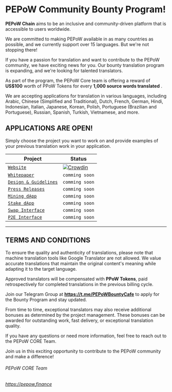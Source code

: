 
# PEPoW Community Bounty Program!

**PEPoW Chain** aims to be an inclusive and community-driven platform that is accessible to users worldwide.

We are committed to making PEPoW available in as many countries as possible, and we currently support over 15 languages. But we're not stopping there!

If you have a passion for translation and want to contribute to the PEPoW community, we have exciting news for you. Our bounty translation program is expanding, and we're looking for talented translators.

As part of the program, the PEPoW Core team is offering a reward of **US$100** worth of PPoW Tokens for every **1,000 source words translated** .

We are accepting applications for translation in various languages, including Arabic, Chinese (Simplified and Traditional), Dutch, French, German, Hindi, Indonesian, Italian, Japanese, Korean, Polish, Portuguese (Brazilian and Portuguese), Russian, Spanish, Turkish, Vietnamese, and more.

## APPLICATIONS ARE OPEN!

Simply choose the project you want to work on and provide examples of your previous translation work in your application.

| Project | Status |
| --- | --- |
| [`Website`]([[https://crowdin.com/project/ishnd-ito](https://crowdin.com/project/pepow-chain)](https://crowdin.com/project/pepow-chain)) | [![Crowdin](https://badges.crowdin.net/pepow-chain/localized.svg)](https://crowdin.com/project/pepow-chain) |
| [`Whitepaper`](#) | `comming soon` |
| [`Design & Guidelines`](#) | `comming soon` |
| [`Press Releases`](#) | `comming soon` |
| [`Mining dApp`](#) | `comming soon` |
| [`Stake dApp`](#) | `comming soon` |
| [`Swap Interface`](#) | `comming soon` |
| [`P2E Interface`](#) | `comming soon` |



-----

## TERMS AND CONDITIONS

To ensure the quality and authenticity of translations, please note that machine translation tools like Google Translator are not allowed. We value accurate translations that maintain the original content's meaning while adapting it to the target language.

Approved translators will be compensated with **PPoW Tokens**, paid retrospectively for completed translations in the previous billing cycle.

Join our Telegram Group at **https://t.me/PEPoWBountyCafe** to apply for the Bounty Program and stay updated.

From time to time, exceptional translators may also receive additional bonuses as determined by the project management. These bonuses can be awarded for outstanding work, fast delivery, or exceptional translation quality.

If you have any questions or need more information, feel free to reach out to the PEPoW CORE Team.

Join us in this exciting opportunity to contribute to the PEPoW community and make a difference!

###### PEPoW CORE Team
###### https://pepow.finance
